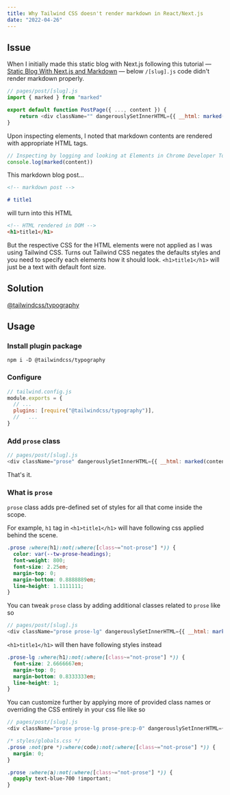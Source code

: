 ```yaml
---
title: Why Tailwind CSS doesn't render markdown in React/Next.js
date: "2022-04-26"
---
```


## Issue

When I initially made this static blog with Next.js following this tutorial — [Static Blog With Next.js and Markdown](https://youtu.be/MrjeefD8sac) — below `/[slug].js` code didn't render markdown properly.

```js
// pages/post/[slug].js
import { marked } from "marked"

export default function PostPage({ ..., content }) {
    return <div className="" dangerouslySetInnerHTML={{ __html: marked(content) }}></div>
}
```

Upon inspecting elements, I noted that markdown contents are rendered with appropriate HTML tags.

```js
// Inspecting by logging and looking at Elements in Chrome Developer Tools
console.log(marked(content))
```

This markdown blog post...

```markdown
<!-- markdown post -->

# title1
```

will turn into this HTML

```html
<!-- HTML rendered in DOM -->
<h1>title1</h1>
```

But the respective CSS for the HTML elements were not applied as I was using Tailwind CSS.
Turns out Tailwind CSS negates the defaults styles and you need to specify each elements how it should look.
`<h1>title1</h1>` will just be a text with default font size.

## Solution

[@tailwindcss/typography](https://tailwindcss.com/docs/typography-plugin)

## Usage

### Install plugin package

```shell
npm i -D @tailwindcss/typography
```

### Configure

```js
// tailwind.config.js
module.exports = {
  // ...
  plugins: [require("@tailwindcss/typography")],
  //   ...
}
```

### Add `prose` class

```js
// pages/post/[slug].js
<div className="prose" dangerouslySetInnerHTML={{ __html: marked(content) }}></div>
```

That's it.

### What is `prose`

`prose` class adds pre-defined set of styles for all that come inside the scope.

For example,
`h1` tag in `<h1>title1</h1>` will have following css applied behind the scene.

```css
.prose :where(h1):not(:where([class~="not-prose"] *)) {
  color: var(--tw-prose-headings);
  font-weight: 800;
  font-size: 2.25em;
  margin-top: 0;
  margin-bottom: 0.8888889em;
  line-height: 1.1111111;
}
```

You can tweak `prose` class by adding additional classes related to `prose` like so

```js
// pages/post/[slug].js
<div className="prose prose-lg" dangerouslySetInnerHTML={{ __html: marked(content) }}></div>
```

`<h1>title1</h1>` will then have following styles instead

```css
.prose-lg :where(h1):not(:where([class~="not-prose"] *)) {
  font-size: 2.6666667em;
  margin-top: 0;
  margin-bottom: 0.8333333em;
  line-height: 1;
}
```

You can customize further by applying more of provided class names or overriding the CSS entirely in your css file like so

```js
// pages/post/[slug].js
<div className="prose prose-lg prose-pre:p-0" dangerouslySetInnerHTML={{ __html: marked(content) }}></div>
```

```css
/* styles/globals.css */
.prose :not(pre *):where(code):not(:where([class~="not-prose"] *)) {
  margin: 0;
}

.prose :where(a):not(:where([class~="not-prose"] *)) {
  @apply text-blue-700 !important;
}
```
